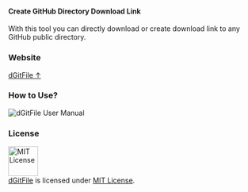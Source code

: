 #### Create GitHub Directory Download Link

With this tool you can directly download or create download link to any GitHub public directory.

### Website

[dGitFile ↑](https://samuelbetio.github.io/dGitFile)

### How to Use?

![dGitFile User Manual](https://github.com/samuelbetio/dGitFile/blob/bc210f532dc818d7cb1c1333320543a5863bb6f3/MITLicense.png)

### License
<a rel="license" href="https://opensource.org/licenses/MIT"><img alt="MIT License" src="https://cloud.githubusercontent.com/assets/5456665/18950087/fbe0681a-865f-11e6-9552-e59d038d5913.png" width="60em" height=auto/></a><br/><a href="https://github.com/samuelbetio/storyofmylife/tree/dGitFile">dGitFile</a> is licensed under <a rel="license" href="https://opensource.org/licenses/MIT">MIT License</a>.
